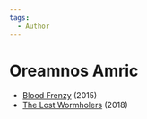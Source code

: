 ```yaml
---
tags:
  - Author
---
```


#  Oreamnos Amric

- [Blood Frenzy](./bloodfrenzy.md) (2015)
- [The Lost Wormholers](./thelostwormholers.md) (2018)
